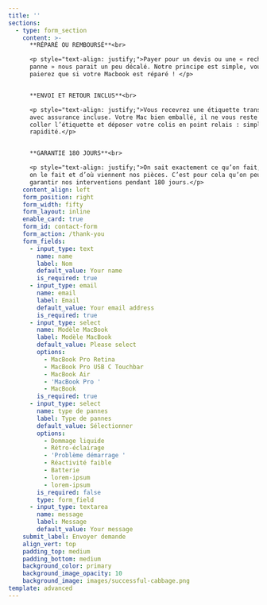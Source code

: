 ```yaml
---
title: ''
sections:
  - type: form_section
    content: >-
      **RÉPARÉ OU REMBOURSÉ**<br>

      <p style="text-align: justify;">Payer pour un devis ou une « recherche de
      panne » nous parait un peu décalé. Notre principe est simple, vous ne
      paierez que si votre Macbook est réparé ! </p>


      **ENVOI ET RETOUR INCLUS**<br>

      <p style="text-align: justify;">Vous recevrez une étiquette transporteur,
      avec assurance incluse. Votre Mac bien emballé, il ne vous reste qu’à
      coller l’étiquette et déposer votre colis en point relais : simplicité,
      rapidité.</p>


      **GARANTIE 180 JOURS**<br>

      <p style="text-align: justify;">On sait exactement ce qu’on fait, comment
      on le fait et d’où viennent nos pièces. C’est pour cela qu’on peut vous
      garantir nos interventions pendant 180 jours.</p>
    content_align: left
    form_position: right
    form_width: fifty
    form_layout: inline
    enable_card: true
    form_id: contact-form
    form_action: /thank-you
    form_fields:
      - input_type: text
        name: name
        label: Nom
        default_value: Your name
        is_required: true
      - input_type: email
        name: email
        label: Email
        default_value: Your email address
        is_required: true
      - input_type: select
        name: Modèle MacBook
        label: Modèle MacBook
        default_value: Please select
        options:
          - MacBook Pro Retina
          - MacBook Pro USB C Touchbar
          - MacBook Air
          - 'MacBook Pro '
          - MacBook
        is_required: true
      - input_type: select
        name: type de pannes
        label: Type de pannes
        default_value: Sélectionner
        options:
          - Dommage liquide
          - Rétro-éclairage
          - 'Problème démarrage '
          - Réactivité faible
          - Batterie
          - lorem-ipsum
          - lorem-ipsum
        is_required: false
        type: form_field
      - input_type: textarea
        name: message
        label: Message
        default_value: Your message
    submit_label: Envoyer demande
    align_vert: top
    padding_top: medium
    padding_bottom: medium
    background_color: primary
    background_image_opacity: 10
    background_image: images/successful-cabbage.png
template: advanced
---
```

